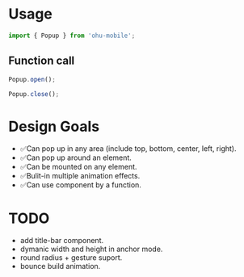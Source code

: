 
# Usage

```js
import { Popup } from 'ohu-mobile';
```

## Function call

```ts
Popup.open();

Popup.close();
```

# Design Goals

+ ✅Can pop up in any area (include top, bottom, center, left, right).
+ ✅Can pop up around an element.
+ ✅Can be mounted on any element.
+ ✅Bulit-in multiple animation effects.
+ ✅Can use component by a function.


# TODO

+ add title-bar component.
+ dymanic width and height in anchor mode.
+ round radius + gesture suport.
+ bounce build animation.


